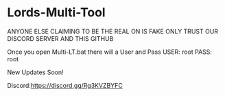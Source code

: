 # Lords-Multi-Tool
ANYONE ELSE CLAIMING TO BE THE REAL ON IS FAKE ONLY TRUST OUR DISCORD SERVER AND THIS GITHUB

Once you open Multi-LT.bat there will a User and Pass
USER: root
PASS: root

New Updates Soon!

Discord:https://discord.gg/Rg3KVZBYFC
